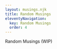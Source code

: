 ```yaml
---
layout: musings.njk
title: Random Musings
eleventyNavigation:
  key: Random Musings
  order: 4
---
```


Random Musings (WIP)
